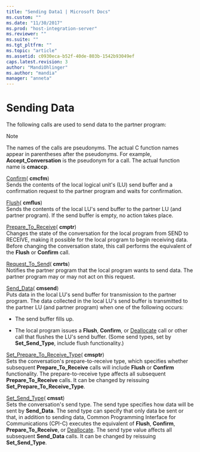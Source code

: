 ```yaml
---
title: "Sending Data1 | Microsoft Docs"
ms.custom: ""
ms.date: "11/30/2017"
ms.prod: "host-integration-server"
ms.reviewer: ""
ms.suite: ""
ms.tgt_pltfrm: ""
ms.topic: "article"
ms.assetid: c0930eca-b52f-40de-803b-1542b93049ef
caps.latest.revision: 3
author: "MandiOhlinger"
ms.author: "mandia"
manager: "anneta"
---
```

# Sending Data
The following calls are used to send data to the partner program:  
  
> [!NOTE]
>  The names of the calls are pseudonyms. The actual C function names appear in parentheses after the pseudonyms. For example, **Accept_Conversation** is the pseudonym for a call. The actual function name is **cmaccp**.  
  
 [Confirm](./confirm-cpi-c-2.md)( **cmcfm**)  
 Sends the contents of the local logical unit's (LU) send buffer and a confirmation request to the partner program and waits for confirmation.  
  
 [Flush](./flush-cpi-c-2.md)( **cmflus**)  
 Sends the contents of the local LU's send buffer to the partner LU (and partner program). If the send buffer is empty, no action takes place.  
  
 [Prepare_To_Receive](./prepare-to-receive-cpi-c-1.md)( **cmptr**)  
 Changes the state of the conversation for the local program from SEND to RECEIVE, making it possible for the local program to begin receiving data. Before changing the conversation state, this call performs the equivalent of the **Flush** or **Confirm** call.  
  
 [Request_To_Send](./request-to-send-cpi-c-1.md)( **cmrts**)  
 Notifies the partner program that the local program wants to send data. The partner program may or may not act on this request.  
  
 [Send_Data](./send-data-cpi-c-2.md)( **cmsend**)  
 Puts data in the local LU's send buffer for transmission to the partner program. The data collected in the local LU's send buffer is transmitted to the partner LU (and partner program) when one of the following occurs:  
  
-   The send buffer fills up.  
  
-   The local program issues a **Flush**, **Confirm**, or [Deallocate](./deallocate-cpi-c-1.md) call or other call that flushes the LU's send buffer. (Some send types, set by **Set_Send_Type**, include flush functionality.)  
  
 [Set_Prepare_To_Receive_Type](./set-prepare-to-receive-type-cpi-c-1.md)( **cmsptr**)  
 Sets the conversation's prepare-to-receive type, which specifies whether subsequent **Prepare_To_Receive** calls will include **Flush** or **Confirm** functionality. The prepare-to-receive type affects all subsequent **Prepare_To_Receive** calls. It can be changed by reissuing **Set_Prepare_To_Receive_Type**.  
  
 [Set_Send_Type](./set-send-type-cpi-c-2.md)( **cmsst**)  
 Sets the conversation's send type. The send type specifies how data will be sent by **Send_Data**. The send type can specify that only data be sent or that, in addition to sending data, Common Programming Interface for Communications (CPI-C) executes the equivalent of **Flush**, **Confirm**, **Prepare_To_Receive**, or [Deallocate](./deallocate-cpi-c-1.md). The send type value affects all subsequent **Send_Data** calls. It can be changed by reissuing **Set_Send_Type**.